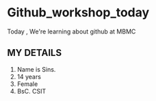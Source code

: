 # Github_workshop_today
Today , We're learning about github at MBMC 

## MY DETAILS 

1. Name is Sins.
2. 14 years
3. Female
4. BsC. CSIT

